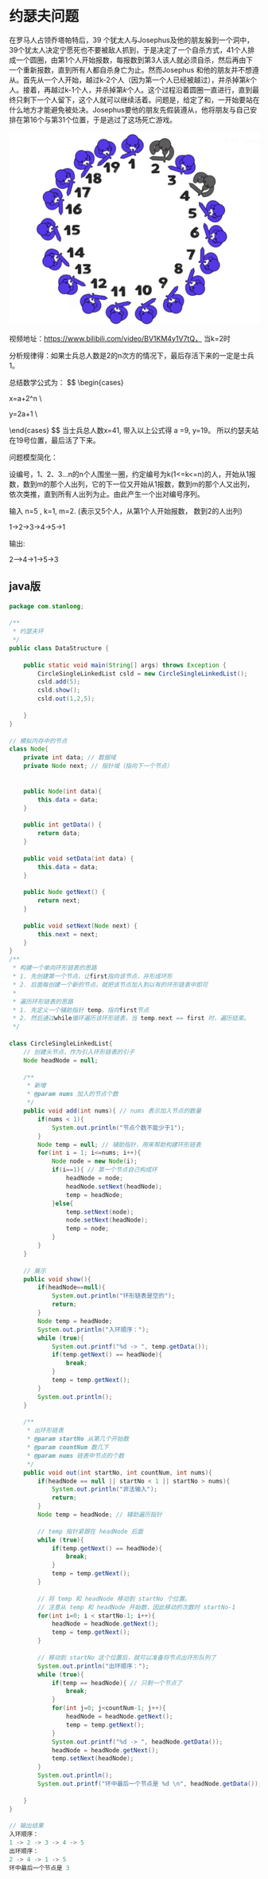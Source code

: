 # 约瑟夫问题

在罗马人占领乔塔帕特后，39 个犹太人与Josephus及他的朋友躲到一个洞中，39个犹太人决定宁愿死也不要被敌人抓到，于是决定了一个自杀方式，41个人排成一个圆圈，由第1个人开始报数，每报数到第3人该人就必须自杀，然后再由下一个重新报数，直到所有人都自杀身亡为止。然而Josephus 和他的朋友并不想遵从。首先从一个人开始，越过k-2个人（因为第一个人已经被越过），并杀掉第*k*个人。接着，再越过k-1个人，并杀掉第*k*个人。这个过程沿着圆圈一直进行，直到最终只剩下一个人留下，这个人就可以继续活着。问题是，给定了和，一开始要站在什么地方才能避免被处决。Josephus要他的朋友先假装遵从，他将朋友与自己安排在第16个与第31个位置，于是逃过了这场死亡游戏。



![](./../doc/01.png)



视频地址：https://www.bilibili.com/video/BV1KM4y1V7tQ， 当k=2时

分析规律得：如果士兵总人数是2的n次方的情况下，最后存活下来的一定是士兵1。

总结数学公式为：
$$
\begin{cases}

x=a+2^n \\

y=2a+1 \\

\end{cases}
$$
当士兵总人数x=41, 带入以上公式得 a =9, y=19。 所以约瑟夫站在19号位置，最后活了下来。 

问题模型简化：

设编号，1、2、3...n的n个人围坐一圈，约定编号为k(1<=k<=n)的人，开始从1报数，数到m的那个人出列，它的下一位又开始从1报数，数到m的那个人又出列，依次类推，直到所有人出列为止。由此产生一个出对编号序列。

输入 n=5 , k=1, m=2. (表示又5个人，从第1个人开始报数， 数到2的人出列)

1->2->3->4->5->1

输出:

2-->4->1->5->3

## java版

```java
package com.stanlong;

/**
 * 约瑟夫环
 */
public class DataStructure {

    public static void main(String[] args) throws Exception {
        CircleSingleLinkedList csld = new CircleSingleLinkedList();
        csld.add(5);
        csld.show();
        csld.out(1,2,5);

    }
}

// 模拟内存中的节点
class Node{
    private int data; // 数据域
    private Node next; // 指针域（指向下一个节点）


    public Node(int data){
        this.data = data;
    }

    public int getData() {
        return data;
    }

    public void setData(int data) {
        this.data = data;
    }

    public Node getNext() {
        return next;
    }

    public void setNext(Node next) {
        this.next = next;
    }
}
/**
 * 构建一个单向环形链表的思路
 * 1. 先创建第一个节点，让first指向该节点，并形成环形
 * 2. 后面每创建一个新的节点，就把该节点加入到以有的环形链表中即可
 *
 * 遍历环形链表的思路
 * 1. 先定义一个辅助指针 temp，指向first节点
 * 2. 然后通过while循环遍历该环形链表，当 temp.next == first 时，遍历结束。
 */

class CircleSingleLinkedList{
    // 创建头节点，作为引入环形链表的引子
    Node headNode = null;

    /**
     * 新增
     * @param nums 加入的节点个数
     */
    public void add(int nums){ // nums 表示加入节点的数量
        if(nums < 1){
            System.out.println("节点个数不能少于1");
        }
        Node temp = null; // 辅助指针，用来帮助构建环形链表
        for(int i = 1; i<=nums; i++){
            Node node = new Node(i);
            if(i==1){ // 第一个节点自己构成环
                headNode = node;
                headNode.setNext(headNode);
                temp = headNode;
            }else{
                temp.setNext(node);
                node.setNext(headNode);
                temp = node;
            }
        }
    }

    // 展示
    public void show(){
        if(headNode==null){
            System.out.println("环形链表是空的");
            return;
        }
        Node temp = headNode;
        System.out.println("入环顺序：");
        while (true){
            System.out.printf("%d -> ", temp.getData());
            if(temp.getNext() == headNode){
                break;
            }
            temp = temp.getNext();
        }
        System.out.println();
    }

    /**
     * 出环形链表
     * @param startNo 从第几个开始数
     * @param countNum 数几下
     * @param nums 链表中节点的个数
     */
    public void out(int startNo, int countNum, int nums){
        if(headNode == null || startNo < 1 || startNo > nums){
            System.out.println("非法输入");
            return;
        }
        Node temp = headNode; // 辅助遍历指针

        // temp 指针紧跟在 headNode 后面
        while (true){
            if(temp.getNext() == headNode){
                break;
            }
            temp = temp.getNext();
        }

        // 将 temp 和 headNode 移动到 startNo 个位置。
        // 注意从 temp 和 headNode 开始数，因此移动的次数时 startNo-1
        for(int i=0; i < startNo-1; i++){
            headNode = headNode.getNext();
            temp = temp.getNext();
        }

        // 移动到 startNo 这个位置后，就可以准备将节点出环形队列了
        System.out.println("出环顺序：");
        while (true){
            if(temp == headNode){ // 只剩一个节点了
                break;
            }
            for(int j=0; j<countNum-1; j++){
                headNode = headNode.getNext();
                temp = temp.getNext();
            }
            System.out.printf("%d -> ", headNode.getData());
            headNode = headNode.getNext();
            temp.setNext(headNode);
        }
        System.out.println();
        System.out.printf("环中最后一个节点是 %d \n", headNode.getData());

    }
}

// 输出结果
入环顺序：
1 -> 2 -> 3 -> 4 -> 5
出环顺序：
2 -> 4 -> 1 -> 5
环中最后一个节点是 3 
```





